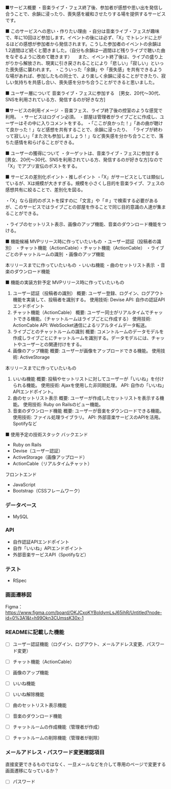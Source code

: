 ■サービス概要
・音楽ライブ・フェス終了後、参加者が感想や思い出を発信し合うことで、余韻に浸ったり、喪失感を緩和させたりする場を提供するサービスです。


■ このサービスへの思い・作りたい理由
・自分は音楽ライブ・フェスが趣味で、年に10回ほど参加します。イベントの後には必ず、「X」でトレンドに上がるほどの感想が参加者から発信されます。こうした参加者のイベントの余韻は1.2週間ほど続くと聞きました。（自分も余韻は一週間ほど残りライブで聴いた曲をなぞるように改めて聴きます）
　また、イベント終了後は、ライブの盛り上がりから解放され、現実に引き戻されることにより「悲しい」「寂しい」といった喪失感に襲われます。
・こういった「余韻」や「喪失感」を共有できるような場があれば、参加したもの同士で、より楽しく余韻に浸ることができたり、寂しい気持ちを共感し合い、喪失感を分かち合うことができると思いました。


■ ユーザー層について
音楽ライブ・フェスに参加する　[男女、20代〜30代、SNSを利用されている方、発信するのが好きな方]


■サービスの利用イメージ
・音楽フェス、ライブ終了後の控室のような感覚で利用。
・サービスはログイン必須。
・部屋は管理者がライブごとに作成し、ユーザーはその中に入りコメントをする。
・「ここが良かった！」「あの曲が聴けて良かった！」など感想を共有することで、余韻に浸ったり、
「ライブが終わって寂しい」「また次も参加しましょう！」など喪失感を分かち合うことで、落ちた感情を和らげることができる。


■ ユーザーの獲得について
・ターゲットは、音楽ライブ・フェスに参加する　[男女、20代〜30代、SNSを利用されている方、発信するのが好きな方]なので「X」でアプリ宣伝のポストをする。


■ サービスの差別化ポイント・推しポイント
・「X」がサービスとしては類似しているが、Xは規模が大きすぎる。規模を小さくし目的を音楽ライブ、フェスの感想共有に絞ることで、差別化を図る。

・「X」なら目的のポストを探すのに「文言」や「＃」で検索する必要があるが、このサービスではライブごとの部屋を作ることで同じ目的意識の人達が集まることができる。

・ライブのセットリスト表示、画像のアップ機能、音楽のダウンロード機能をつける。

■ 機能候補
MVPリリース時に作っていたいもの
・ユーザー認証（投稿者の識別）
・チャット機能（ActionCable）・チャット機能（ActionCable）
・ライブごとのチャットルームの識別
・画像のアップ機能

本リリースまでに作っていたいもの
・いいね機能
・曲のセットリスト表示
・音楽のダウンロード機能


■ 機能の実装方針予定
MVPリリース時に作っていたいもの
1. ユーザー認証（投稿者の識別）
概要: ユーザー登録、ログイン、ログアウト機能を実装して、投稿者を識別する。
使用技術: Devise
API: 自作の認証APIエンドポイント
2. チャット機能（ActionCable）
概要: ユーザー同士がリアルタイムでチャットできる機能。（チャットルームはライブごとに作成する）
使用技術: ActionCable
API: WebSocket通信によるリアルタイムデータ転送。
3. ライブごとのチャットルームの識別
概要: コメントルームのデータモデルを作成しライブごとにチャットルームを識別する。データモデルには、チャットやユーザーとの関連付けをする。
4. 画像のアップ機能
概要: ユーザーが画像をアップロードできる機能。
使用技術: ActiveStorage

本リリースまでに作っていたいもの
1. いいね機能
概要: 投稿やセットリストに対してユーザーが「いいね」を付けられる機能。
使用技術: Ajaxを使用した非同期処理。
API: 自作の「いいね」APIエンドポイント。
2. 曲のセットリスト表示
概要: ユーザーが作成したセットリストを表示する機能。
使用技術: Ruby on Railsのビュー機能。
3. 音楽のダウンロード機能
概要: ユーザーが音楽をダウンロードできる機能。
使用技術: ファイル処理ライブラリ。
API: 外部音楽サービスのAPIを活用。Spotifyなど


■ 使用予定の技術スタック
バックエンド
- Ruby on Rails
- Devise（ユーザー認証）
- ActiveStorage（画像アップロード）
- ActionCable（リアルタイムチャット）

フロントエンド
- JavaScript
- Bootstrap（CSSフレームワーク）

### データベース
- MySQL

### API
- 自作認証APIエンドポイント
- 自作「いいね」APIエンドポイント
- 外部音楽サービスAPI（Spotifyなど）

### テスト
- RSpec






### 画面遷移図
Figma：https://www.figma.com/board/OKJCxoKYBoldymLsJ65ihR/Untitled?node-id=0%3A1&t=h99Okn3CUmssK30x-1

### READMEに記載した機能
- [ ] ユーザー認証機能（ログイン、ログアウト、メールアドレス変更、パスワード変更）
- [ ] チャット機能（ActionCable）
- [ ] 画像のアップ機能
- [ ] いいね機能
- [ ] いいね解除機能
- [ ] 曲のセットリスト表示機能
- [ ] 音楽のダウンロード機能
- [ ] チャットルームの作成機能（管理者が作成）
- [ ] チャットルームの削除機能（管理者が削除）


### メールアドレス・パスワード変更確認項目
直接変更できるものではなく、一旦メールなどを介して専用のページで変更する画面遷移になっているか？
- [ ] パスワード